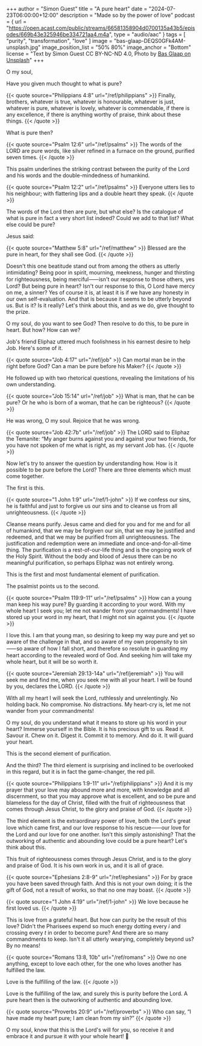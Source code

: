 +++
author = "Simon Guest"
title = "A pure heart"
date = "2024-07-23T06:00:00+12:00"
description = "Made so by the power of love"
podcast = { url = "https://open.acast.com/public/streams/66581358904d0700135a43b5/episodes/669b43e325946be334721aa4.m4a", type = "audio/aac" }
tags = [ "purity", "transformation", "love" ]
image = "bas-glaap-DEQS0GFk4AM-unsplash.jpg"
image_position_list = "50% 80%"
image_anchor = "Bottom"
license = "Text by Simon Guest CC BY-NC-ND 4.0, Photo by [Bas Glaap on Unsplash](https://unsplash.com/photos/people-sitting-on-grass-field-during-night-time-DEQS0GFk4AM)"
+++

O my soul,

Have you given much thought to what is pure?

{{< quote source="Philippians 4:8" url="/ref/philippians" >}}
Finally, brothers, whatever is true, whatever is honourable, whatever is just, whatever is pure, whatever is lovely, whatever is commendable, if there is any excellence, if there is anything worthy of praise, think about these things.
{{< /quote >}}

What is pure then?

{{< quote source="Psalm 12:6" url="/ref/psalms" >}}
The words of the LORD are pure words, like silver refined in a furnace on the ground, purified seven times.
{{< /quote >}}

This psalm underlines the striking contrast between the purity of the Lord and his words and the double-mindedness of humankind.

{{< quote source="Psalm 12:2" url="/ref/psalms" >}}
Everyone utters lies to his neighbour; with flattering lips and a double heart they speak.
{{< /quote >}}

The words of the Lord then are pure, but what else? Is the catalogue of what is pure in fact a very short list indeed? Could we add to that list? What else could be pure?

Jesus said:

{{< quote source="Matthew 5:8" url="/ref/matthew" >}}
Blessed are the pure in heart, for they shall see God.
{{< /quote >}}

Doesn't this one beatitude stand out from among the others as utterly intimidating? Being poor in spirit, mourning, meekness, hunger and thirsting for righteousness, being merciful⸺isn't our response to those others, yes Lord? But being pure in heart? Isn't our response to this, O Lord have mercy on me, a sinner? Yes of course it is, at least it is if we have any honesty in our own self-evaluation. And that is because it seems to be utterly beyond us. But is it? Is it really? Let's think about this, and as we do, give thought to the prize.

O my soul, do you want to see God? Then resolve to do this, to be pure in heart. But how? How can we?

Job's friend Eliphaz uttered much foolishness in his earnest desire to help Job. Here's some of it.

{{< quote source="Job 4:17" url="/ref/job" >}}
Can mortal man be in the right before God? Can a man be pure before his Maker?
{{< /quote >}}

He followed up with two rhetorical questions, revealing the limitations of his own understanding.

{{< quote source="Job 15:14" url="/ref/job" >}}
What is man, that he can be pure? Or he who is born of a woman, that he can be righteous?
{{< /quote >}}

He was wrong, O my soul. Rejoice that he was wrong.

{{< quote source="Job 42:7b" url="/ref/job" >}}
The LORD said to Eliphaz the Temanite: “My anger burns against you and against your two friends, for you have not spoken of me what is right, as my servant Job has.
{{< /quote >}}

Now let's try to answer the question by understanding how. How is it possible to be pure before the Lord? There are three elements which must come together.

The first is this.

{{< quote source="1 John 1:9" url="/ref/1-john" >}}
If we confess our sins, he is faithful and just to forgive us our sins and to cleanse us from all unrighteousness.
{{< /quote >}}

Cleanse means purify. Jesus came and died for you and for me and for all of humankind, that we may be forgiven our sin, that we may be justified and redeemed, and that we may be purified from all unrighteousness. The justification and redemption were an immediate and once-and-for-all-time thing. The purification is a rest-of-our-life thing and is the ongoing work of the Holy Spirit. Without the body and blood of Jesus there can be no meaningful purification, so perhaps Eliphaz was not entirely wrong.

This is the first and most fundamental element of purification.

The psalmist points us to the second.

{{< quote source="Psalm 119:9-11" url="/ref/psalms" >}}
How can a young man keep his way pure? By guarding it according to your word. With my whole heart I seek you; let me not wander from your commandments! I have stored up your word in my heart, that I might not sin against you.
{{< /quote >}}

I love this. I am that young man, so desiring to keep my way pure and yet so aware of the challenge in that, and so aware of my own propensity to sin⸺so aware of how I fall short, and therefore so resolute in guarding my heart according to the revealed word of God. And seeking him will take my whole heart, but it will be so worth it.

{{< quote source="Jeremiah 29:13-14a" url="/ref/jeremiah" >}}
You will seek me and find me, when you seek me with all your heart. I will be found by you, declares the LORD.
{{< /quote >}}

With all my heart I will seek the Lord, ruthlessly and unrelentingly. No holding back. No compromise. No distractions. My heart-cry is, let me not wander from your commandments!

O my soul, do you understand what it means to store up his word in your heart? Immerse yourself in the Bible. It is his precious gift to us. Read it. Savour it. Chew on it. Digest it. Commit it to memory. And do it. It will guard your heart.

This is the second element of purification.

And the third? The third element is surprising and inclined to be overlooked in this regard, but it is in fact the game-changer, the red pill.

{{< quote source="Philippians 1:9-11" url="/ref/philippians" >}}
And it is my prayer that your love may abound more and more, with knowledge and all discernment, so that you may approve what is excellent, and so be pure and blameless for the day of Christ, filled with the fruit of righteousness that comes through Jesus Christ, to the glory and praise of God.
{{< /quote >}}

The third element is the extraordinary power of love, both the Lord's great love which came first, and our love response to his rescue⸺our love for the Lord and our love for one another. Isn't this simply astonishing? That the outworking of authentic and abounding love could be a pure heart? Let's think about this.

This fruit of righteousness comes through Jesus Christ, and is to the glory and praise of God. It is his own work in us, and it is all of grace.

{{< quote source="Ephesians 2:8-9" url="/ref/ephesians" >}}
For by grace you have been saved through faith. And this is not your own doing; it is the gift of God, not a result of works, so that no one may boast.
{{< /quote >}}

{{< quote source="1 John 4:19" url="/ref/1-john" >}}
We love because he first loved us.
{{< /quote >}}

This is love from a grateful heart. But how can purity be the result of this love? Didn't the Pharisees expend so much energy dotting every _i_ and crossing every _t_ in order to become pure? And there are so many commandments to keep. Isn't it all utterly wearying, completely beyond us? By no means!

{{< quote source="Romans 13:8, 10b" url="/ref/romans" >}}
Owe no one anything, except to love each other, for the one who loves another has fulfilled the law.

Love is the fulfilling of the law.
{{< /quote >}}

Love is the fulfilling of the law, and surely this is purity before the Lord. A pure heart then is the outworking of authentic and abounding love.

{{< quote source="Proverbs 20:9" url="/ref/proverbs" >}}
Who can say, “I have made my heart pure; I am clean from my sin?”
{{< /quote >}}

O my soul, know that this is the Lord's will for you, so receive it and embrace it and pursue it with your whole heart! 🙏

